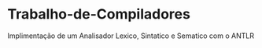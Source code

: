 # Trabalho-de-Compiladores

Implimentação de um Analisador Lexico, Sintatico e Sematico com o ANTLR
